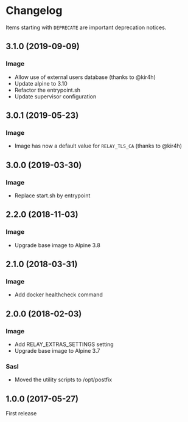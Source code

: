 # Changelog

Items starting with `DEPRECATE` are important deprecation notices.

## 3.1.0 (2019-09-09)

### Image

- Allow use of external users database (thanks to @kir4h)
- Update alpine to 3.10
- Refactor the entrypoint.sh
- Update supervisor configuration

## 3.0.1 (2019-05-23)

### Image

- Image has now a default value for `RELAY_TLS_CA` (thanks to @kir4h)

## 3.0.0 (2019-03-30)

### Image

- Replace start.sh by entrypoint

## 2.2.0 (2018-11-03)

### Image

+ Upgrade base image to Alpine 3.8

## 2.1.0 (2018-03-31)

### Image

+ Add docker healthcheck command

## 2.0.0 (2018-02-03)

### Image

+ Add RELAY_EXTRAS_SETTINGS setting
+ Upgrade base image to Alpine 3.7

### Sasl

* Moved the utility scripts to /opt/postfix

## 1.0.0 (2017-05-27)

First release
